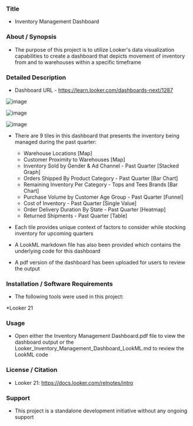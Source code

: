### Title

* Inventory Management Dashboard

### About / Synopsis

* The purpose of this project is to utilize Looker's data visualization capabilities to create a dashboard that depicts movement of inventory from and to warehouses within a specific timeframe

### Detailed Description 

* Dashboard URL - https://learn.looker.com/dashboards-next/1287

![image](https://user-images.githubusercontent.com/46364751/114221523-6a459f80-993b-11eb-9b82-ce33fa59e759.png)

![image](https://user-images.githubusercontent.com/46364751/114221447-5601a280-993b-11eb-9f9b-175f5600e32a.png)

![image](https://user-images.githubusercontent.com/46364751/114221481-5ef27400-993b-11eb-9d0d-e37709393b05.png)

* There are 9 tiles in this dashboard that presents the inventory being managed during the past quarter:
	* Warehouse Locations [Map]
	* Customer Proximity to Warehouses [Map]
	* Inventory Sold by Gender & Ad Channel - Past Quarter [Stacked Graph]
	* Orders Shipped By Product Category - Past Quarter [Bar Chart]
	* Remaining Inventory Per Category - Tops and Tees Brands [Bar Chart]
	* Purchase Volume by Customer Age Group - Past Quarter [Funnel]
	* Cost of Inventory - Past Quarter [Single Value]
	* Order Delivery Duration By State - Past Quarter [Heatmap]
	* Returned Shipments - Past Quarter [Table]

* Each tile provides unique context of factors to consider while stocking inventory for upcoming quarters

* A LookML markdown file has also been provided which contains the underlying code for this dashboard

* A pdf version of the dashboard has been uploaded for users to review the output

### Installation / Software Requirements

* The following tools were used in this project:

 *Looker 21

### Usage

* Open either the Inventory Management Dashboard.pdf file to view the dashboard output or the Looker_Inventory_Management_Dashboard_LookML.md to review the LookML code 

### License / Citation

* Looker 21: https://docs.looker.com/relnotes/intro

### Support

* This project is a standalone development initiative without any ongoing support


